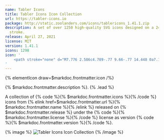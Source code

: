 ```yaml
---
name: Tabler Icons
title: Tabler Icons Icon Collection
url: https://tabler-icons.io
package: http://static.zoolanders.com/icons/tablericons_1.41.1.zip
description: A set of over 1250 high-quality SVG icons designed on a 24x24 grid and a 2px
  stroke.
release: April 27, 2021
license: MIT
version: 1.41.1
icons: 1298
icon: '
    <path stroke="none" d="M7.776 2.586c4.789-.77 9.66-.77 14.448 0a7.178 7.178 0 015.195 5.196c.771 4.789.771 9.659 0 14.448a7.178 7.178 0 01-5.195 5.195c-4.789.77-9.66.77-14.448 0A7.178 7.178 0 012.58 22.23c-.771-4.79-.771-9.66 0-14.448a7.178 7.178 0 015.195-5.196zm8.635 8.597l-6.348.738-1.88 7.26a2.057 2.057 0 00.275 1.638l4.26-3.973c-.354-.69-.124-1.518.546-1.96a1.775 1.775 0 012.163.172c.58.541.658 1.393.184 2.017-.474.625-1.362.84-2.102.51l-4.26 3.977c.527.303 1.16.399 1.762.267l7.785-1.753.791-5.92-3.176-2.973zm1.337-3.823l-1.219 2.021 4.857 4.86 2.024-1.213-5.662-5.668z"/>
'
---
```


{% elementIcon draw=$markdoc.frontmatter.icon /%}

{% $markdoc.frontmatter.description %}. {% .lead %}

A collection of {% code %}{% $markdoc.frontmatter.icons %}{% /code %} icons from {% elink href=$markdoc.frontmatter.url %}{% $markdoc.frontmatter.name %}{% /elink %} released on {% $markdoc.frontmatter.release %} under the {% code %}{% $markdoc.frontmatter.license %}{% /code %} license as version {% code %}{% $markdoc.frontmatter.version %}{% /code %}.

{% image %}
![Tabler Icons Icon Collection](/assets/ytp/icons/collection-tablericons.webp)
{% /image %}
